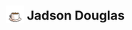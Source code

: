 # <img src="./coffe.gif" width="40" height="40" alt="Café" style="vertical-align: middle; margin-top: -12px;" /> Jadson Douglas